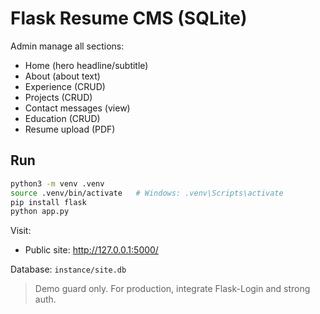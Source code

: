 
# Flask Resume CMS (SQLite)

Admin manage all sections:
- Home (hero headline/subtitle)
- About (about text)
- Experience (CRUD)
- Projects (CRUD)
- Contact messages (view)
- Education (CRUD)
- Resume upload (PDF)

## Run
```bash
python3 -m venv .venv
source .venv/bin/activate   # Windows: .venv\Scripts\activate
pip install flask
python app.py
```
Visit:
- Public site: http://127.0.0.1:5000/


Database: `instance/site.db`

> Demo guard only. For production, integrate Flask-Login and strong auth.

